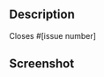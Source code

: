## Description

<!-- Provide a detailed description of the changes introduced by this PR -->

<!-- Please link the issue this PR addresses. Use "Closes", "Fixes", or
"Resolves" keywords to automatically close the issue when the PR is merged. -->
Closes #[issue number]

## Screenshot

<!--- Screenshot of the changes if applicable -->
